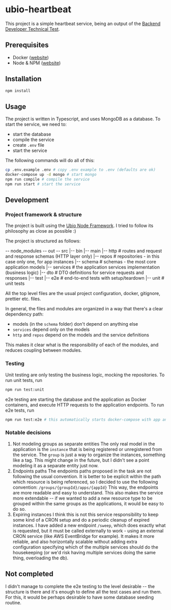 # ubio-heartbeat

This project is a simple heartbeat service, being an output of the [Backend Developer Technical Test](https://github.com/ubio/technical-challenges/tree/main/backend).

## Prerequisites

* Docker ([website](https://www.docker.com/))
* Node & NPM ([website](https://nodejs.org/))

## Installation

```bash
npm install
```

## Usage

The project is written in Typescript, and uses MongoDB as a database.
To start the service, we need to:

* start the database
* compile the service
* create `.env` file
* start the service

The following commands will do all of this:

```bash
cp .env.example .env # copy .env example to .env (defaults are ok)
docker-compose up -d mongo # start mongo
npm run compile # compile the service
npm run start # start the service
```

## Development

### Project framework & structure

The project is built using the [Ubio Node Framework](https://github.com/ubio/node-framework). I tried to follow its philosophy as close as possible :)

The project is structured as follows:

-- node_modules
-- out
-- src
    |-- bin
    |-- main
        |-- http        # routes and request and response schemas (HTTP layer only)
        |-- repos       # repositories - in this case only one, for app instances
        |-- schema      # schemas - the most core application models
        |-- services    # the application services implementation (business logic)
            |-- dto     # DTO definitions for service requests and responses
    |-- test
        |-- e2e         # end-to-end tests with setup/teardown
        |-- unit        # unit tests

All the top level files are the usual project configuration, docker, gitignore, prettier etc. files.

In general, the files and modules are organized in a way that there's a clear dependency path:

* models (in the `schema` folder) don't depend on anything else
* `services` depend only on the models
* `http` and `repos` depend on the models and the service definitions

This makes it clear what is the responsibility of each of the modules, and reduces coupling between modules.

### Testing

Unit testing are only testing the business logic, mocking the repositories.
To run unit tests, run

```bash
npm run test:unit
```

e2e testing are starting the database and the application as Docker containers, and execute HTTP requests to the application endpoints.
To run e2e tests, run

```bash
npm run test:e2e # this automatically starts docker-compose with app and mongo
```

### Notable decisions

1. Not modeling groups as separate entities
   The only real model in the application is the `instance` that is being registered or unregistered from the service. The `group` is just a way to organize the instances, something like a tag. This might change in the future, but I didn't see a point modeling it as a separate entity just now.
2. Endpoints paths
   The endpoints paths proposed in the task are not following the usual convention. It is better to be explicit within the path which resource is being referenced, so I decided to use the following convention:
   `/groups/{groupId}/apps/{appId}`
   This way, the endpoints are more readable and easy to understand.
   This also makes the service more extendable -- if we wanted to add a new resource type to be grouped within the same groups as the applications, it would be easy to do so.
3. Expiring instances
   I think this is not this service responsibility to keep some kind of a CRON setup and do a periodic cleanup of expired instances. I have added a new endpoint `/sweep`, which does exactly what is requested, but it must be called externally to work - using an external CRON service (like AWS EventBridge for example).
   It makes it more reliable, and also horizontally scalable without adding extra configuration specifying which of the multiple services should do the housekeeping (or we'd risk having multiple services doing the same thing, overloading the db).

## Not completed

I didn't manage to complete the e2e testing to the level desirable -- the structure is there and it's enough to define all the test cases and run them.
For this, it would be perhaps desirable to have some database seeding routine.
